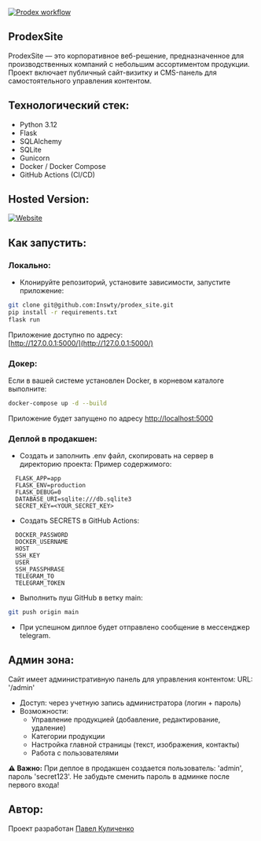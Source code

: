 [![Prodex workflow](https://github.com/Inswty/prodex_site/actions/workflows/main.yml/badge.svg)](https://github.com/Inswty/prodex_site/actions/workflows/main.yml)
## ProdexSite
ProdexSite — это корпоративное веб-решение, предназначенное для производственных компаний с небольшим ассортиментом продукции. Проект включает публичный сайт-визитку и CMS-панель для самостоятельного управления контентом.

## Технологический стек:
- Python 3.12
- Flask
- SQLAlchemy
- SQLite
- Gunicorn
- Docker / Docker Compose
- GitHub Actions (CI/CD)

## Hosted Version:
[![Website](https://img.shields.io/badge/Visit-Live%20Site-brightgreen)](https://)

## Как запустить:
### Локально:
- Клонируйте репозиторий, установите зависимости, запустите приложение:
```bash
git clone git@github.com:Inswty/prodex_site.git
pip install -r requirements.txt
flask run
``` 
Приложение доступно по адресу:  
[http://127.0.0.1:5000/](http://127.0.0.1:5000/)

### Докер:
Если в вашей системе установлен Docker, в корневом каталоге выполните:
```bash
docker-compose up -d --build
```
Приложение будет запущено по адресу [http://localhost:5000](http://localhost:5000)

### Деплой в продакшен:
- Создать и заполнить .env файл, скопировать на сервер в директорию проекта:
  Пример содержимого:
```env
  FLASK_APP=app
  FLASK_ENV=production
  FLASK_DEBUG=0
  DATABASE_URI=sqlite:///db.sqlite3
  SECRET_KEY=<YOUR_SECRET_KEY>
```
- Создать SECRETS в GitHub Actions:
```
  DOCKER_PASSWORD
  DOCKER_USERNAME
  HOST
  SSH_KEY
  USER
  SSH_PASSPHRASE
  TELEGRAM_TO
  TELEGRAM_TOKEN
```
- Выполнить пуш GitHub в ветку main:
```bash
git push origin main
```
- При успешном диплое будет отправлено сообщение в мессенджер telegram.

## Админ зона:
Сайт имеет административную панель для управления контентом:
URL: '/admin'
- Доступ: через учетную запись администратора (логин + пароль)  
- Возможности:
  - Управление продукцией (добавление, редактирование, удаление)
  - Категории продукции
  - Настройка главной страницы (текст, изображения, контакты)
  - Работа с пользователями

**⚠️ Важно:**
При деплое в продакшен создается пользователь:
'admin', пароль 'secret123'. Не забудьте сменить пароль в админке после первого входа!

## Автор:
Проект разработан 
[Павел Куличенко](https://github.com/Inswty)
